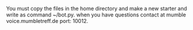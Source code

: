 You must copy the files in the home directory and make a new starter and write as command ~/bot.py.
when you have questions contact at mumble voice.mumbletreff.de port: 10012. 